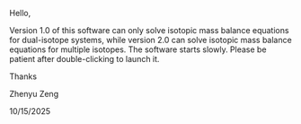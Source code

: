 Hello,

Version 1.0 of this software can only solve isotopic mass balance equations for dual-isotope systems, while version 2.0 can solve isotopic mass balance equations for multiple isotopes. The software starts slowly. Please be patient after double-clicking to launch it.

Thanks

Zhenyu Zeng

10/15/2025
